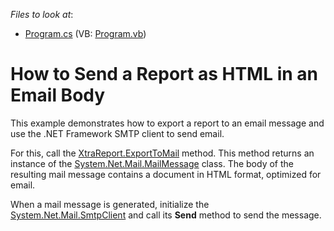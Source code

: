 <!-- default file list -->
*Files to look at*:

* [Program.cs](./CS/ConsoleApplication1/Program.cs) (VB: [Program.vb](./VB/ConsoleApplication1/Program.vb))
<!-- default file list end -->
# How to Send a Report as HTML in an Email Body


This example demonstrates how to export a report to an email message and use the .NET Framework SMTP client to send email.

For this, call the [XtraReport.ExportToMail](https://docs.devexpress.com/XtraReports/DevExpress.XtraReports.UI.XtraReport.ExportToMail(System.String-System.String-System.String)) method. This method returns an instance of the <a href="https://msdn.microsoft.com/en-us/library/system.net.mail.mailmessage(v=vs.110).aspx">System.Net.Mail.MailMessage</a> class. The body of the resulting mail message contains a document in HTML format, optimized for email.

When a mail message is generated, initialize the [System.Net.Mail.SmtpClient](https://msdn.microsoft.com/en-us/library/system.net.mail.smtpclient(v=vs.110).aspx) and call its **Send** method to send the message.




